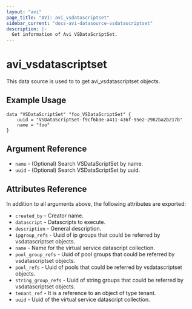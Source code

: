 ```yaml
---
layout: "avi"
page_title: "AVI: avi_vsdatascriptset"
sidebar_current: "docs-avi-datasource-vsdatascriptset"
description: |-
  Get information of Avi VSDataScriptSet.
---
```


# avi_vsdatascriptset

This data source is used to to get avi_vsdatascriptset objects.

## Example Usage

```hcl
data "VSDataScriptSet" "foo_VSDataScriptSet" {
    uuid = "VSDataScriptSet-f9cf6b3e-a411-436f-95e2-2982ba2b217b"
    name = "foo"
}
```

## Argument Reference

* `name` - (Optional) Search VSDataScriptSet by name.
* `uuid` - (Optional) Search VSDataScriptSet by uuid.

## Attributes Reference

In addition to all arguments above, the following attributes are exported:

* `created_by` - Creator name.
* `datascript` - Datascripts to execute.
* `description` - General description.
* `ipgroup_refs` - Uuid of ip groups that could be referred by vsdatascriptset objects.
* `name` - Name for the virtual service datascript collection.
* `pool_group_refs` - Uuid of pool groups that could be referred by vsdatascriptset objects.
* `pool_refs` - Uuid of pools that could be referred by vsdatascriptset objects.
* `string_group_refs` - Uuid of string groups that could be referred by vsdatascriptset objects.
* `tenant_ref` - It is a reference to an object of type tenant.
* `uuid` - Uuid of the virtual service datascript collection.

